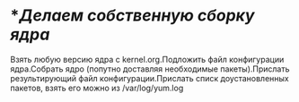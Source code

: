 # **Делаем собственную сборку ядра*

Взять любую версию ядра с kernel.org.Подложить файл конфигурации ядра.Собрать ядро (попутно доставляя необходимые пакеты).Прислать результирующий файл конфигурации.Прислать списк доустановленных пакетов, взять его можно из /var/log/yum.log